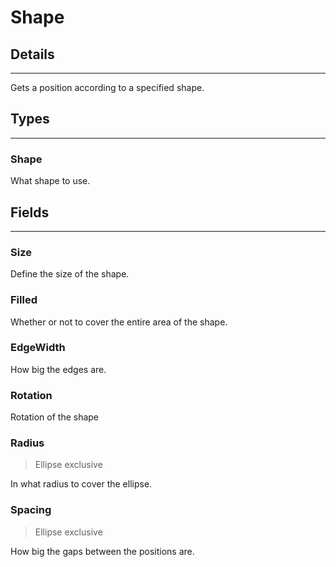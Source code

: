 # Shape

## Details

---

Gets a position according to a specified shape.

## Types

--- 

### Shape

What shape to use.

## Fields

---

### Size

Define the size of the shape.

### Filled

Whether or not to cover the entire area of the shape.

### EdgeWidth

How big the edges are.

### Rotation

Rotation of the shape

### Radius

> Ellipse exclusive

In what radius to cover the ellipse.

### Spacing

> Ellipse exclusive

How big the gaps between the positions are.